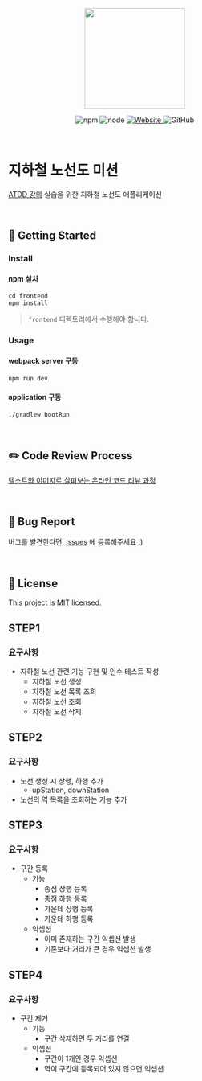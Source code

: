 <p align="center">
    <img width="200px;" src="https://raw.githubusercontent.com/woowacourse/atdd-subway-admin-frontend/master/images/main_logo.png"/>
</p>
<p align="center">
  <img alt="npm" src="https://img.shields.io/badge/npm-%3E%3D%205.5.0-blue">
  <img alt="node" src="https://img.shields.io/badge/node-%3E%3D%209.3.0-blue">
  <a href="https://edu.nextstep.camp/c/R89PYi5H" alt="nextstep atdd">
    <img alt="Website" src="https://img.shields.io/website?url=https%3A%2F%2Fedu.nextstep.camp%2Fc%2FR89PYi5H">
  </a>
  <img alt="GitHub" src="https://img.shields.io/github/license/next-step/atdd-subway-admin">
</p>

<br>

# 지하철 노선도 미션
[ATDD 강의](https://edu.nextstep.camp/c/R89PYi5H) 실습을 위한 지하철 노선도 애플리케이션

<br>

## 🚀 Getting Started

### Install
#### npm 설치
```
cd frontend
npm install
```
> `frontend` 디렉토리에서 수행해야 합니다.

### Usage
#### webpack server 구동
```
npm run dev
```
#### application 구동
```
./gradlew bootRun
```
<br>

## ✏️ Code Review Process
[텍스트와 이미지로 살펴보는 온라인 코드 리뷰 과정](https://github.com/next-step/nextstep-docs/tree/master/codereview)

<br>

## 🐞 Bug Report

버그를 발견한다면, [Issues](https://github.com/next-step/atdd-subway-admin/issues) 에 등록해주세요 :)

<br>

## 📝 License

This project is [MIT](https://github.com/next-step/atdd-subway-admin/blob/master/LICENSE.md) licensed.


## STEP1 
### 요구사항
- 지하철 노선 관련 기능 구현 및 인수 테스트 작성 
    - 지하철 노선 생성
    - 지하철 노선 목록 조회
    - 지하철 노선 조회
    - 지하철 노선 삭제


## STEP2
### 요구사항
- 노선 생성 시 상행, 하행 추가
    - upStation, downStation
- 노선의 역 목록을 조회하는 기능 추가


## STEP3
### 요구사항
- 구간 등록 
    - 기능
        - 종점 상행 등록
        - 종점 하행 등록
        - 가운데 상행 등록
        - 가운데 하행 등록
    - 익셉션
        - 이미 존재하는 구간 익셉션 발생
        - 기존보다 거리가 큰 경우 익셉션 발생
    
## STEP4
### 요구사항
- 구간 제거
    - 기능
        - 구간 삭제하면 두 거리를 연결
    - 익셉션
        - 구간이 1개인 경우 익셉션
        - 역이 구간에 등록되어 있지 않으면 익셉션
